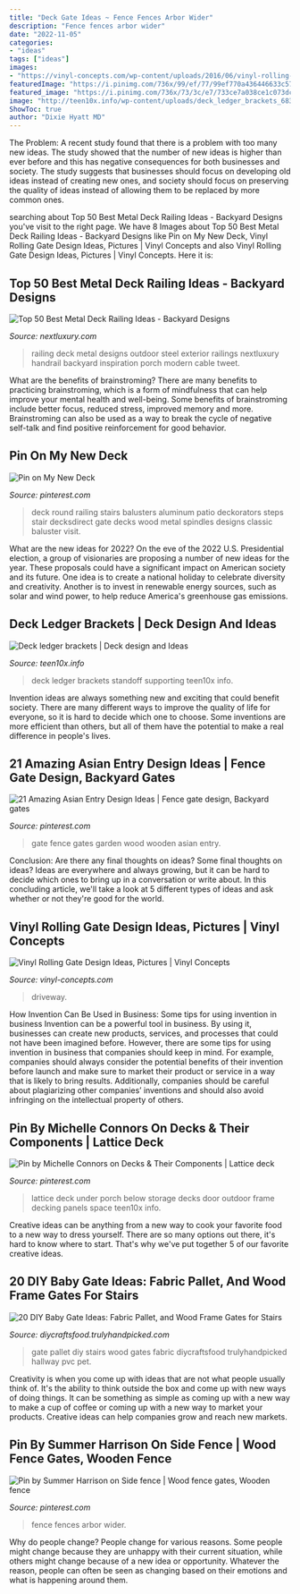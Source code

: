 ```yaml
---
title: "Deck Gate Ideas ~ Fence Fences Arbor Wider"
description: "Fence fences arbor wider"
date: "2022-11-05"
categories:
- "ideas"
tags: ["ideas"]
images:
- "https://vinyl-concepts.com/wp-content/uploads/2016/06/vinyl-rolling-gate-09.jpg"
featuredImage: "https://i.pinimg.com/736x/99/ef/77/99ef770a436446633c57e4aa8295317a.jpg"
featured_image: "https://i.pinimg.com/736x/73/3c/e7/733ce7a038ce1c073dc469c2f45179ca.jpg"
image: "http://teen10x.info/wp-content/uploads/deck_ledger_brackets_6838_950_676.jpg"
ShowToc: true
author: "Dixie Hyatt MD"
---
```



The Problem:
A recent study found that there is a problem with too many new ideas. The study showed that the number of new ideas is higher than ever before and this has negative consequences for both businesses and society. The study suggests that businesses should focus on developing old ideas instead of creating new ones, and society should focus on preserving the quality of ideas instead of allowing them to be replaced by more common ones.

	

		
searching about Top 50 Best Metal Deck Railing Ideas - Backyard Designs you've visit to the right page. We have 8 Images about Top 50 Best Metal Deck Railing Ideas - Backyard Designs like Pin on My New Deck, Vinyl Rolling Gate Design Ideas, Pictures | Vinyl Concepts and also Vinyl Rolling Gate Design Ideas, Pictures | Vinyl Concepts. Here it is:
		
    
## Top 50 Best Metal Deck Railing Ideas - Backyard Designs

<img loading=lazy src="http://nextluxury.com/wp-content/uploads/metal-deck-railing-ideas-1.jpg" onerror="this.onerror=null;this.src='https://tse3.mm.bing.net/th?id=OIP.9fHtSjPqqNmaQUDUkVre6gHaHa&amp;pid=15.1';" alt="Top 50 Best Metal Deck Railing Ideas - Backyard Designs">

_Source: nextluxury.com_

>railing deck metal designs outdoor steel exterior railings nextluxury handrail backyard inspiration porch modern cable tweet. 

	

What are the benefits of brainstroming?
There are many benefits to practicing brainstroming, which is a form of mindfulness that can help improve your mental health and well-being. Some benefits of brainstroming include better focus, reduced stress, improved memory and more. Brainstroming can also be used as a way to break the cycle of negative self-talk and find positive reinforcement for good behavior.

    
## Pin On My New Deck

<img loading=lazy src="https://i.pinimg.com/736x/73/3c/e7/733ce7a038ce1c073dc469c2f45179ca.jpg" onerror="this.onerror=null;this.src='https://tse3.mm.bing.net/th?id=OIP.h_WNy_KnlHLGTtZjrKjGUQHaJ3&amp;pid=15.1';" alt="Pin on My New Deck">

_Source: pinterest.com_

>deck round railing stairs balusters aluminum patio deckorators steps stair decksdirect gate decks wood metal spindles designs classic baluster visit. 

	

What are the new ideas for 2022?
On the eve of the 2022 U.S. Presidential election, a group of visionaries are proposing a number of new ideas for the year. These proposals could have a significant impact on American society and its future. One idea is to create a national holiday to celebrate diversity and creativity. Another is to invest in renewable energy sources, such as solar and wind power, to help reduce America's greenhouse gas emissions.

    
## Deck Ledger Brackets | Deck Design And Ideas

<img loading=lazy src="http://teen10x.info/wp-content/uploads/deck_ledger_brackets_6838_950_676.jpg" onerror="this.onerror=null;this.src='https://tse4.mm.bing.net/th?id=OIP.GkfihPNxkOzVZob2aTplSQHaFR&amp;pid=15.1';" alt="Deck ledger brackets | Deck design and Ideas">

_Source: teen10x.info_

>deck ledger brackets standoff supporting teen10x info. 

	

Invention ideas are always something new and exciting that could benefit society. There are many different ways to improve the quality of life for everyone, so it is hard to decide which one to choose. Some inventions are more efficient than others, but all of them have the potential to make a real difference in people's lives.

    
## 21 Amazing Asian Entry Design Ideas | Fence Gate Design, Backyard Gates

<img loading=lazy src="https://i.pinimg.com/736x/6f/24/99/6f24998897edc0096294bfca231637b6--wooden-garden-gate-wood-fence-gates.jpg" onerror="this.onerror=null;this.src='https://tse2.mm.bing.net/th?id=OIP.CVwsVNtCxc3Ll1CzMXdRrgHaGL&amp;pid=15.1';" alt="21 Amazing Asian Entry Design Ideas | Fence gate design, Backyard gates">

_Source: pinterest.com_

>gate fence gates garden wood wooden asian entry. 

	

Conclusion: Are there any final thoughts on ideas?
Some final thoughts on ideas? Ideas are everywhere and always growing, but it can be hard to decide which ones to bring up in a conversation or write about. In this concluding article, we'll take a look at 5 different types of ideas and ask whether or not they're good for the world.

    
## Vinyl Rolling Gate Design Ideas, Pictures | Vinyl Concepts

<img loading=lazy src="https://vinyl-concepts.com/wp-content/uploads/2016/06/vinyl-rolling-gate-09.jpg" onerror="this.onerror=null;this.src='https://tse2.mm.bing.net/th?id=OIP.TJ8bFhL3s2JdiF_VrALxyAHaFj&amp;pid=15.1';" alt="Vinyl Rolling Gate Design Ideas, Pictures | Vinyl Concepts">

_Source: vinyl-concepts.com_

>driveway. 

	

How Invention Can Be Used in Business: Some tips for using invention in business
Invention can be a powerful tool in business. By using it, businesses can create new products, services, and processes that could not have been imagined before. However, there are some tips for using invention in business that companies should keep in mind. For example, companies should always consider the potential benefits of their invention before launch and make sure to market their product or service in a way that is likely to bring results. Additionally, companies should be careful about plagiarizing other companies’ inventions and should also avoid infringing on the intellectual property of others.

    
## Pin By Michelle Connors On Decks &amp; Their Components | Lattice Deck

<img loading=lazy src="https://i.pinimg.com/736x/9a/e7/5e/9ae75e2bc4cf0642ef0c0ff82519365f--porch-lattice-lattice-under-deck.jpg" onerror="this.onerror=null;this.src='https://tse3.mm.bing.net/th?id=OIP.RVIcp31SJNU7CSGjHsYaXgHaE6&amp;pid=15.1';" alt="Pin by Michelle Connors on Decks &amp; Their Components | Lattice deck">

_Source: pinterest.com_

>lattice deck under porch below storage decks door outdoor frame decking panels space teen10x info. 

	

Creative ideas can be anything from a new way to cook your favorite food to a new way to dress yourself. There are so many options out there, it's hard to know where to start. That's why we've put together 5 of our favorite creative ideas.

    
## 20 DIY Baby Gate Ideas: Fabric Pallet, And Wood Frame Gates For Stairs

<img loading=lazy src="http://diycraftsfood.trulyhandpicked.com/wp-content/uploads/2018/05/20-DIY-baby-gate-ideas-for-stairs-and-hallway-fabric-wood-pallet-pvc-and-metal-gate-ideas.jpg" onerror="this.onerror=null;this.src='https://tse3.mm.bing.net/th?id=OIP.sG0WsQUgh5CxiV40waXzzwHaKe&amp;pid=15.1';" alt="20 DIY Baby Gate Ideas: Fabric Pallet, and Wood Frame Gates for Stairs">

_Source: diycraftsfood.trulyhandpicked.com_

>gate pallet diy stairs wood gates fabric diycraftsfood trulyhandpicked hallway pvc pet. 

	

Creativity is when you come up with ideas that are not what people usually think of. It's the ability to think outside the box and come up with new ways of doing things. It can be something as simple as coming up with a new way to make a cup of coffee or coming up with a new way to market your products. Creative ideas can help companies grow and reach new markets.

    
## Pin By Summer Harrison On Side Fence | Wood Fence Gates, Wooden Fence

<img loading=lazy src="https://i.pinimg.com/736x/99/ef/77/99ef770a436446633c57e4aa8295317a.jpg" onerror="this.onerror=null;this.src='https://tse4.mm.bing.net/th?id=OIP.qTDsa0EsI1VtLRY7LJnzvgHaFj&amp;pid=15.1';" alt="Pin by Summer Harrison on Side fence | Wood fence gates, Wooden fence">

_Source: pinterest.com_

>fence fences arbor wider. 

	

Why do people change?
People change for various reasons. Some people might change because they are unhappy with their current situation, while others might change because of a new idea or opportunity. Whatever the reason, people can often be seen as changing based on their emotions and what is happening around them.

